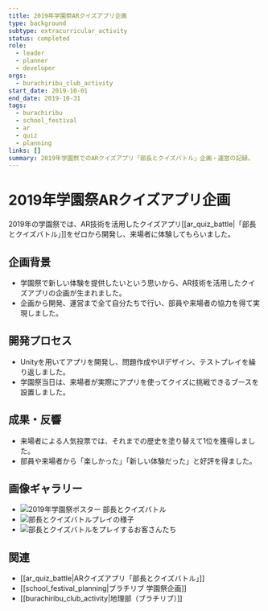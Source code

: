 ```yaml
---
title: 2019年学園祭ARクイズアプリ企画
type: background
subtype: extracurricular_activity
status: completed
role:
  - leader
  - planner
  - developer
orgs:
  - burachiribu_club_activity
start_date: 2019-10-01
end_date: 2019-10-31
tags:
  - burachiribu
  - school_festival
  - ar
  - quiz
  - planning
links: []
summary: 2019年学園祭でのARクイズアプリ「部長とクイズバトル」企画・運営の記録。
---
```

# 2019年学園祭ARクイズアプリ企画

2019年の学園祭では、AR技術を活用したクイズアプリ[[ar_quiz_battle|「部長とクイズバトル」]]をゼロから開発し、来場者に体験してもらいました。

## 企画背景

- 学園祭で新しい体験を提供したいという思いから、AR技術を活用したクイズアプリの企画が生まれました。
- 企画から開発、運営まで全て自分たちで行い、部員や来場者の協力を得て実現しました。

## 開発プロセス

- Unityを用いてアプリを開発し、問題作成やUIデザイン、テストプレイを繰り返しました。
- 学園祭当日は、来場者が実際にアプリを使ってクイズに挑戦できるブースを設置しました。

## 成果・反響

- 来場者による人気投票では、それまでの歴史を塗り替えて1位を獲得しました。
- 部員や来場者から「楽しかった」「新しい体験だった」と好評を得ました。

## 画像ギャラリー

- ![2019年学園祭ポスター 部長とクイズバトル](linked_assets/30_Background/extracurricular_activities/burachiribu_club_activity/school_festival_planning/school_festival_2019/gakuensai_poster_quizbattle.jpg)
- ![部長とクイズバトルプレイの様子](linked_assets/30_Background/extracurricular_activities/burachiribu_club_activity/school_festival_planning/school_festival_2019/quizbattle_play_scene.jpg)
- ![部長とクイズバトルをプレイするお客さんたち](linked_assets/30_Background/extracurricular_activities/burachiribu_club_activity/school_festival_planning/school_festival_2019/quizbattle_customers.jpg)

## 関連
- [[ar_quiz_battle|ARクイズアプリ「部長とクイズバトル」]]
- [[school_festival_planning|ブラチリブ 学園祭企画]]
- [[burachiribu_club_activity|地理部（ブラチリブ）]]
